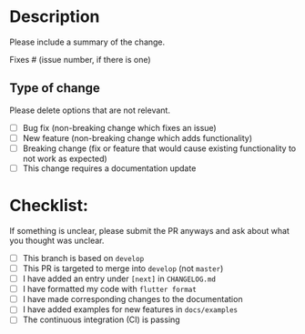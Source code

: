 # Description

Please include a summary of the change.

Fixes # (issue number, if there is one)

## Type of change

Please delete options that are not relevant.

- [ ] Bug fix (non-breaking change which fixes an issue)
- [ ] New feature (non-breaking change which adds functionality)
- [ ] Breaking change (fix or feature that would cause existing functionality to not work as expected)
- [ ] This change requires a documentation update

# Checklist:

If something is unclear, please submit the PR anyways and ask about what you thought was unclear.

- [ ] This branch is based on `develop`
- [ ] This PR is targeted to merge into `develop` (not `master`)
- [ ] I have added an entry under `[next]` in `CHANGELOG.md`
- [ ] I have formatted my code with `flutter format`
- [ ] I have made corresponding changes to the documentation
- [ ] I have added examples for new features in `docs/examples`
- [ ] The continuous integration (CI) is passing
